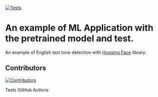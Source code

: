 [![Tests](https://github.com/tokarevsas31/ml_fastapi_tests/actions/workflows/python-app.yml/badge.svg)](https://github.com/tokarevsas31/ml_fastapi_tests/actions/workflows/python-app.yml)

# An example of ML Application with the pretrained model and test.

An example of English text tone detection with [Hugging Face](https://huggingface.co/) library.

## Contributors
[![Contributors](https://contrib.rocks/image?repo=kcherenkovv/ml_fastapi_tests)](https://github.com/kcherenkov/ml_fastapi_tests/graphs/contributors)

Tests GitHub Actions
